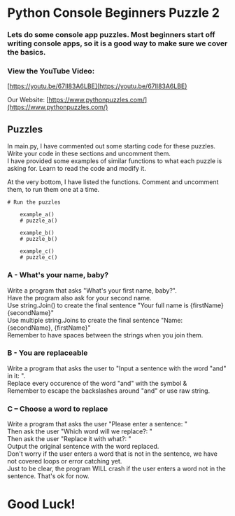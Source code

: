 # Python Console Beginners Puzzle 2
### Lets do some console app puzzles. Most beginners start off writing console apps, so it is a good way to make sure we cover the basics.

### View the YouTube Video: 
[https://youtu.be/67Il83A6LBE](https://youtu.be/67Il83A6LBE)

Our Website: [https://www.pythonpuzzles.com/](https://www.pythonpuzzles.com/)


## Puzzles
In main.py, I have commented out some starting code for these puzzles. <br />
Write your code in these sections and uncomment them. <br />
I have provided some examples of similar functions to what each puzzle is asking for. Learn to read the code and modify it. <br />

At the very bottom, I have listed the functions. Comment and uncomment them, to run them one at a time.

```
# Run the puzzles

    example_a()
    # puzzle_a()

    example_b()
    # puzzle_b()

    example_c()
    # puzzle_c()
```

### A - What's your name, baby?
Write a program that asks "What's your first name, baby?". <br />
Have the program also ask for your second name. <br />
Use string.Join() to create the final sentence "Your full name is {firstName} {secondName}"<br />
Use multiple string.Joins to create the final sentence "Name: {secondName}, {firstName}" <br />
Remember to have spaces between the strings when you join them. <br />


### B - You are replaceable
Write a program that asks the user to "Input a sentence with the word "and" in it: ". <br />
Replace every occurence of the word "and" with the symbol & <br />
Remember to escape the backslashes around "and" or use raw string.<br />


### C – Choose a word to replace
Write a program that asks the user "Please enter a sentence: "<br />
Then ask the user "Which word will we replace?: " <br />
Then ask the user "Replace it with what?: " <br />
Output the original sentence with the word replaced. <br />
Don't worry if the user enters a word that is not in the sentence, we have not covered loops or error catching yet. <br />
Just to be clear, the program WILL crash if the user enters a word not in the sentence. That's ok for now. <br />


# Good Luck!
